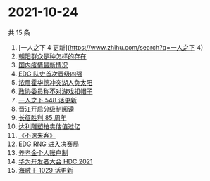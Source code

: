 # 2021-10-24

共 15 条

<!-- BEGIN ZHIHUSEARCH -->
<!-- 最后更新时间 Sun Oct 24 2021 05:09:30 GMT+0800 (China Standard Time) -->
1. [一人之下 4 更新](https://www.zhihu.com/search?q=一人之下 4)
1. [朝阳群众是种怎样的存在](https://www.zhihu.com/search?q=朝阳群众)
1. [国内疫情最新情况](https://www.zhihu.com/search?q=国内疫情新增)
1. [EDG 队史首次晋级四强](https://www.zhihu.com/search?q=edg)
1. [浓眉霍华德冲突湖人负太阳](https://www.zhihu.com/search?q=湖人)
1. [政协委员称不对游戏扣帽子](https://www.zhihu.com/search?q=网络游戏)
1. [一人之下 548 话更新](https://www.zhihu.com/search?q=一人之下)
1. [晋江开启分级制阅读](https://www.zhihu.com/search?q=晋江分级制)
1. [长征胜利 85 周年](https://www.zhihu.com/search?q=长征胜利)
1. [达利雕塑拍卖估值过亿](https://www.zhihu.com/search?q=达利)
1. [《不速来客》](https://www.zhihu.com/search?q=不速来客)
1. [EDG RNG 进入决赛局](https://www.zhihu.com/search?q=edg)
1. [养老金个人账户制](https://www.zhihu.com/search?q=养老金)
1. [华为开发者大会 HDC 2021](https://www.zhihu.com/search?q=华为开发者大会)
1. [海贼王 1029 话更新](https://www.zhihu.com/search?q=海贼王)
<!-- END ZHIHUSEARCH -->
